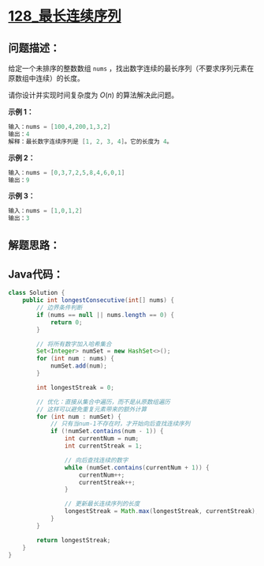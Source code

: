 # [128_最长连续序列](https://leetcode.cn/problems/longest-consecutive-sequence/)

## 问题描述：

给定一个未排序的整数数组 `nums` ，找出数字连续的最长序列（不要求序列元素在原数组中连续）的长度。

请你设计并实现时间复杂度为 $O(n)$ 的算法解决此问题。

**示例 1：**

```java
输入：nums = [100,4,200,1,3,2]
输出：4
解释：最长数字连续序列是 [1, 2, 3, 4]。它的长度为 4。
```

**示例 2：**

```java
输入：nums = [0,3,7,2,5,8,4,6,0,1]
输出：9
```

**示例 3：**

```java
输入：nums = [1,0,1,2]
输出：3
```

## 解题思路：

## Java代码：

```java
class Solution {
    public int longestConsecutive(int[] nums) {
        // 边界条件判断
        if (nums == null || nums.length == 0) {
            return 0;
        }

        // 将所有数字加入哈希集合
        Set<Integer> numSet = new HashSet<>();
        for (int num : nums) {
            numSet.add(num);
        }

        int longestStreak = 0;

        // 优化：直接从集合中遍历，而不是从原数组遍历
        // 这样可以避免重复元素带来的额外计算
        for (int num : numSet) {
            // 只有当num-1不存在时，才开始向后查找连续序列
            if (!numSet.contains(num - 1)) {
                int currentNum = num;
                int currentStreak = 1;

                // 向后查找连续的数字
                while (numSet.contains(currentNum + 1)) {
                    currentNum++;
                    currentStreak++;
                }

                // 更新最长连续序列的长度
                longestStreak = Math.max(longestStreak, currentStreak);
            }
        }

        return longestStreak;
    }
}
```

